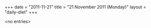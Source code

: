 +++
date = "2011-11-21"
title = "21 November 2011 (Monday)"
layout = "daily-diet"
+++

\<no entries\>